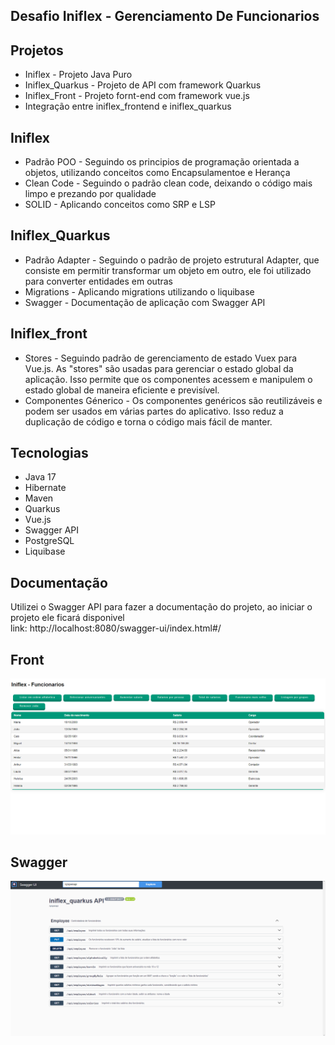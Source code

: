 ## Desafio Iniflex - Gerenciamento De Funcionarios </h2>

## Projetos
  - Iniflex - Projeto Java Puro
  - Iniflex_Quarkus - Projeto de API com framework Quarkus
  - Iniflex_Front - Projeto fornt-end com framework vue.js
  - Integração entre iniflex_frontend e iniflex_quarkus
## Iniflex
  - Padrão POO - Seguindo os principios de programação orientada a objetos, utilizando conceitos como Encapsulamentoe e Herança
  - Clean Code - Seguindo o padrão clean code, deixando o código mais limpo e prezando por qualidade
  - SOLID - Aplicando conceitos como SRP e LSP
## Iniflex_Quarkus
  - Padrão Adapter - Seguindo o padrão de projeto estrutural Adapter, que consiste em permitir transformar um objeto em outro, ele foi utilizado para converter entidades em outras
  - Migrations - Aplicando migrations utilizando o liquibase
  - Swagger - Documentação de aplicação com Swagger API
## Iniflex_front  
  - Stores - Seguindo padrão de gerenciamento de estado Vuex para Vue.js. As "stores" são usadas para gerenciar o estado global da aplicação. Isso permite que os componentes acessem e manipulem o estado global de maneira eficiente e previsível.
  - Componentes Génerico - Os componentes genéricos são reutilizáveis e podem ser usados em várias partes do aplicativo. Isso reduz a duplicação de código e torna o código mais fácil de manter.

## Tecnologias
  - Java 17
  - Hibernate  
  - Maven  
  - Quarkus
  - Vue.js 
  - Swagger API
  - PostgreSQL
  - Liquibase

## Documentação 
  Utilizei o Swagger API para fazer a documentação do projeto, ao iniciar o projeto ele ficará disponivel   
  link: http://localhost:8080/swagger-ui/index.html#/

## Front
<img src="/front_vue_iniflex.png" alt="tabela">

## Swagger
<img src="/swaggger_quarkus_iniflex.png" alt="tabela">


